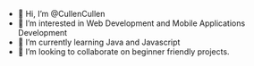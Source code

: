 - 👋 Hi, I’m @CullenCullen
- 👀 I’m interested in Web Development and Mobile Applications Development
- 🌱 I’m currently learning Java and Javascript
- 💞️ I’m looking to collaborate on beginner friendly projects. 

<!---
CullenCullen/CullenCullen is a ✨ special ✨ repository because its `README.md` (this file) appears on your GitHub profile.
You can click the Preview link to take a look at your changes.
--->
